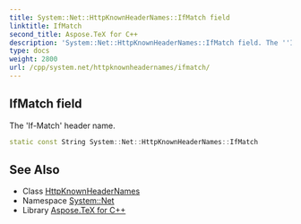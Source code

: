 ```yaml
---
title: System::Net::HttpKnownHeaderNames::IfMatch field
linktitle: IfMatch
second_title: Aspose.TeX for C++
description: 'System::Net::HttpKnownHeaderNames::IfMatch field. The ''If-Match'' header name in C++.'
type: docs
weight: 2800
url: /cpp/system.net/httpknownheadernames/ifmatch/
---
```

## IfMatch field


The 'If-Match' header name.

```cpp
static const String System::Net::HttpKnownHeaderNames::IfMatch
```

## See Also

* Class [HttpKnownHeaderNames](../)
* Namespace [System::Net](../../)
* Library [Aspose.TeX for C++](../../../)
